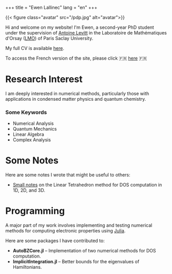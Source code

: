 +++
title = "Ewen Lallinec"
lang = "en"
+++

{{< figure class="avatar" src="/pdp.jpg" alt="avatar">}}

Hi and welcome on my website! I'm Ewen, a second-year PhD student under the supervision of [Antoine Levitt](https://www.imo.universite-paris-saclay.fr/~antoine.levitt/) in the Laboratoire de Mathématiques d'Orsay ([LMO](https://www.imo.universite-paris-saclay.fr/fr/)) of Paris Saclay University. 

My full CV is available [here](/en/cven.pdf).

To access the French version of the site, please click 🇫🇷 [here](/fr) 🇫🇷

# Research Interest
I am deeply interested in numerical methods, particularly those with applications in condensed matter physics and quantum chemistry. 

### Some Keywords
* Numerical Analysis
* Quantum Mechanics
* Linear Algebra
* Complex Analysis

# Some Notes
Here are some notes I wrote that might be useful to others:
* [Small notes](/lt.pdf) on the Linear Tetrahedron method for DOS computation in 1D, 2D, and 3D.

# Programming
A major part of my work involves implementing and testing numerical methods for computing electronic properties using [Julia](https://julialang.org/).

Here are some packages I have contributed to:
* **AutoBZCore.jl** – Implementation of two numerical methods for DOS computation.
* **ImplicitIntegration.jl** – Better bounds for the eigenvalues of Hamiltonians.

